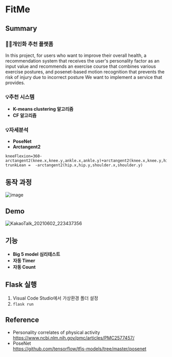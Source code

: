 # FitMe

## Summary
### 🧎‍♀️개인화 추천 플랫폼
In this project, for users who want to improve their overall health, a recommendation system that receives the user's personality factor as an input value and recommends an exercise course that combines various exercise postures, and posenet-based motion recognition that prevents the risk of injury due to incorrect posture We want to implement a service that provides.

### 💡추천 시스템
* **K-means clustering 알고리즘**
* **CF 알고리즘**  

### 💡자세분석
* **PoseNet**
* **Arctangent2**  
```
kneeFlexion=360-arctangent2(knee.x,knee.y,ankle.x,ankle.y)+arctangent2(knee.x,knee.y,hip.x,hip.y);
trunkLean =  -arctangent2(hip.x,hip.y,shoulder.x,shoulder.y)
```

## 동작 과정
![image](https://user-images.githubusercontent.com/66551410/122395548-121dc000-cfb2-11eb-9d27-d1061a6db072.png)

## Demo
![KakaoTalk_20210602_223437356](https://user-images.githubusercontent.com/66551410/122398109-85c0cc80-cfb4-11eb-838c-437f7cceb9f8.gif)

## 기능
* **Big 5 model 심리테스트**
* **자동 Timer**
* **자동 Count**

## Flask 실행
1. Visual Code Studio에서 가상환경 폴더 설정  
2. ```flask run```

## Reference
* Personality correlates of physical activity  
https://www.ncbi.nlm.nih.gov/pmc/articles/PMC2577457/
* PoseNet  
https://github.com/tensorflow/tfjs-models/tree/master/posenet
